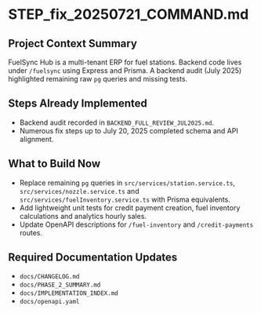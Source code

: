 # STEP_fix_20250721_COMMAND.md

## Project Context Summary
FuelSync Hub is a multi-tenant ERP for fuel stations. Backend code lives under `/fuelsync` using Express and Prisma. A backend audit (July 2025) highlighted remaining raw `pg` queries and missing tests.

## Steps Already Implemented
- Backend audit recorded in `BACKEND_FULL_REVIEW_JUL2025.md`.
- Numerous fix steps up to July 20, 2025 completed schema and API alignment.

## What to Build Now
- Replace remaining `pg` queries in `src/services/station.service.ts`, `src/services/nozzle.service.ts` and `src/services/fuelInventory.service.ts` with Prisma equivalents.
- Add lightweight unit tests for credit payment creation, fuel inventory calculations and analytics hourly sales.
- Update OpenAPI descriptions for `/fuel-inventory` and `/credit-payments` routes.

## Required Documentation Updates
- `docs/CHANGELOG.md`
- `docs/PHASE_2_SUMMARY.md`
- `docs/IMPLEMENTATION_INDEX.md`
- `docs/openapi.yaml`
